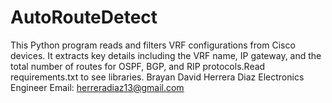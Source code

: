 # AutoRouteDetect
This Python program reads and filters VRF configurations from Cisco devices. It extracts key details including the VRF name, IP gateway, and the total number of routes for OSPF, BGP, and RIP protocols.Read requirements.txt to see libraries.
Brayan David Herrera Diaz 
Electronics Engineer
Email: herreradiaz13@gmail.com

